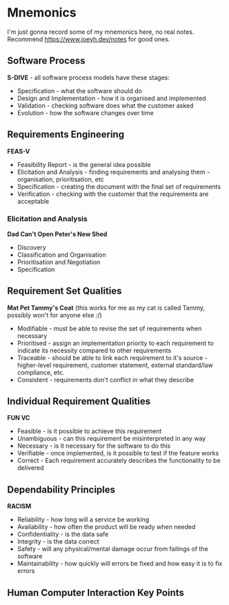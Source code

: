 # Mnemonics

I'm just gonna record some of my mnemonics here, no real notes. Recommend https://www.joeyh.dev/notes for good ones.

## Software Process

**S-DIVE** - all software process models have these stages:

- Specification - what the software should do
- Design and Implementation - how it is organised and implemented
- Validation - checking software does what the customer asked
- Evolution - how the software changes over time

## Requirements Engineering

**FEAS-V**

- Feasibility Report - is the general idea possible
- Elicitation and Analysis - finding requirements and analysing them - organisation, prioritisation, etc
- Specification - creating the document with the final set of requirements
- Verification - checking with the customer that the requirements are acceptable

### Elicitation and Analysis

**Dad Can't Open Peter's New Shed**

- Discovery
- Classification and Organisation
- Prioritisation and Negotiation
- Specification

## Requirement Set Qualities

**Mat Pet Tammy's Coat** (this works for me as my cat is called Tammy, possibly won't for anyone else :/)

- Modifiable - must be able to revise the set of requirements when necessary
- Prioritised - assign an implementation priority to each requirement to indicate its necessity compared to other requirements
- Traceable - should be able to link each requirement to it's source - higher-level requirement, customer statement, external standard/law compliance, etc.
- Consistent - requirements don't conflict in what they describe

## Individual Requirement Qualities

**FUN VC**

- Feasible - is it possible to achieve this requirement
- Unambiguous - can this requirement be misinterpreted in any way
- Necessary - is it necessary for the software to do this
- Verifiable - once implemented, is it possible to test if the feature works
- Correct - Each requirement accurately describes the functionality to be delivered

## Dependability Principles

**RACISM**

- Reliability - how long will a service be working
- Availability - how often the product will be ready when needed
- Confidentiality - is the data safe
- Integrity - is the data correct
- Safety - will any physical/mental damage occur from failings of the software
- Maintainability - how quickly will errors be fixed and how easy it is to fix errors

## Human Computer Interaction Key Points

